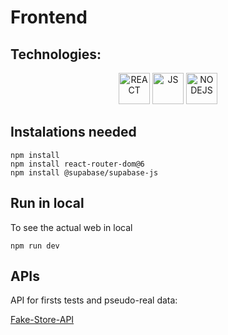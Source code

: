 # Frontend

## Technologies:

<p align="center">
  <img alt="REACT" src="https://encrypted-tbn0.gstatic.com/images?q=tbn:ANd9GcSlGmKtrnxElpqw3AExKXPWWBulcwjlvDJa1Q&s" width="50" height="50"/>
  <img alt="JS" src="https://upload.wikimedia.org/wikipedia/commons/6/6a/JavaScript-logo.png" width="50" height="50"/>
  <img alt="NODEJS" src="https://cdn-icons-png.flaticon.com/256/5968/5968322.png" width="50" height="50"/> 
</p>

## Instalations needed
```
npm install
npm install react-router-dom@6
npm install @supabase/supabase-js
```

## Run in local

To see the actual web in local 
```
npm run dev
```

## APIs

API for firsts tests and pseudo-real data: 

[Fake-Store-API](https://github.com/keikaavousi/fake-store-api)
